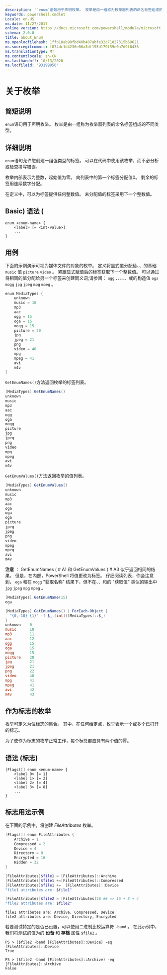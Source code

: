```yaml
---
description: '`enum`语句用于声明枚举。 枚举是由一组称为枚举器列表的命名标签组成的不同类型。'
keywords: powershell,cmdlet
Locale: en-US
ms.date: 11/27/2017
online version: https://docs.microsoft.com/powershell/module/microsoft.powershell.core/about/about_enum?view=powershell-7.1&WT.mc_id=ps-gethelp
schema: 2.0.0
title: about_Enum
ms.openlocfilehash: 1ffb18ab98fbd40b407abfe32c71027315b69621
ms.sourcegitcommit: f874dc1d4236e06a3df195d179f59e0a7d9f8436
ms.translationtype: MT
ms.contentlocale: zh-CN
ms.lasthandoff: 10/13/2020
ms.locfileid: "93199956"
---
```

# <a name="about-enum"></a>关于枚举

## <a name="short-description"></a>简短说明
`enum`语句用于声明枚举。 枚举是由一组称为枚举器列表的命名标签组成的不同类型。

## <a name="long-description"></a>详细说明

`enum`语句允许您创建一组强类型的标签。 可以在代码中使用该枚举，而不必分析或检查拼写错误。

枚举内部表示为整数，起始值为零。 向列表中的第一个标签分配值0。 剩余的标签用连续数字分配。

在定义中，可以为标签提供任何整数值。 未分配值的标签采用下一个整数值。

## <a name="syntax-basic"></a>Basic) 语法 (

```syntax
enum <enum-name> {
    <label> [= <int-value>]
    ...
}
```

## <a name="usage-example"></a>用例

下面的示例演示可视为媒体文件的对象的枚举。 定义将显式值分配给、、的基础 `music` 值 `picture` `video` 。 紧跟显式赋值后的标签获取下一个整数值。 可以通过将相同的值分配给另一个标签来创建同义词;请参阅： `ogg` 、、、、、或的构造值 `oga` `mogg` `jpg` `jpeg` `mpg` `mpeg` 。

```powershell
enum MediaTypes {
    unknown
    music = 10
    mp3
    aac
    ogg = 15
    oga = 15
    mogg = 15
    picture = 20
    jpg
    jpeg = 21
    png
    video = 40
    mpg
    mpeg = 41
    avi
    m4v
}
```

`GetEnumNames()`方法返回枚举的标签列表。

```powershell
[MediaTypes].GetEnumNames()
unknown
music
mp3
aac
ogg
oga
mogg
picture
jpg
jpeg
png
video
mpg
mpeg
avi
m4v
```

`GetEnumValues()`方法返回枚举的值列表。

```powershell
[MediaTypes].GetEnumValues()
unknown
music
mp3
aac
oga
oga
oga
picture
jpeg
jpeg
png
video
mpeg
mpeg
avi
m4v
```

**注意** ： GetEnumNames ( # A1 和 GetEnumValues ( # A3 似乎返回相同的结果。
但是，在内部，PowerShell 将值更改为标签。 仔细阅读列表，你会注意到， `oga` 和在 `mogg` "获取名称" 结果下，但不在、、和的 "获取值" 类似的输出中 `jpg` `jpeg` `mpg` `mpeg` 。

```powershell
[MediaTypes].GetEnumName(15)
oga

[MediaTypes].GetEnumNames() | ForEach-Object {
  "{0,-10} {1}" -f $_,[int]([MediaTypes]::$_)
}
unknown    0
music      10
mp3        11
aac        12
ogg        15
oga        15
mogg       15
picture    20
jpg        21
jpeg       21
png        22
video      40
mpg        41
mpeg       41
avi        42
m4v        43
```

## <a name="enumerations-as-flags"></a>作为标志的枚举

枚举可定义为位标志的集合。
其中，在任何给定点，枚举表示一个或多个已打开的标志。

为了使作为标志的枚举正常工作，每个标签都应具有两个值的幂。

## <a name="syntax-flags"></a>语法 (标志) 

```syntax
[Flags()] enum <enum-name> {
    <label 0> [= 1]
    <label 1> [= 2]
    <label 2> [= 4]
    <label 3> [= 8]
    ...
}
```

## <a name="flags-usage-example"></a>标志用法示例

在下面的示例中，将创建 *FileAttributes* 枚举。

```powershell
[Flags()] enum FileAttributes {
    Archive = 1
    Compressed = 2
    Device = 4
    Directory = 8
    Encrypted = 16
    Hidden = 32
}

[FileAttributes]$file1 = [FileAttributes]::Archive
[FileAttributes]$file1 +=[FileAttributes]::Compressed
[FileAttributes]$file1 +=  [FileAttributes]::Device
"file1 attributes are: $file1"

[FileAttributes]$file2 = [FileAttributes]28 ## => 16 + 8 + 4
"file2 attributes are: $file2"
```

```output
file1 attributes are: Archive, Compressed, Device
file2 attributes are: Device, Directory, Encrypted
```

若要测试特定的是否已设置，可以使用二进制比较运算符 `-band` 。 在此示例中，我们将测试的值为的 **设备** 和 **存档** 属性 `$file2` 。

```
PS > ($file2 -band [FileAttributes]::Device) -eq [FileAttributes]::Device
True

PS > ($file2 -band [FileAttributes]::Archive) -eq [FileAttributes]::Archive
False
```

